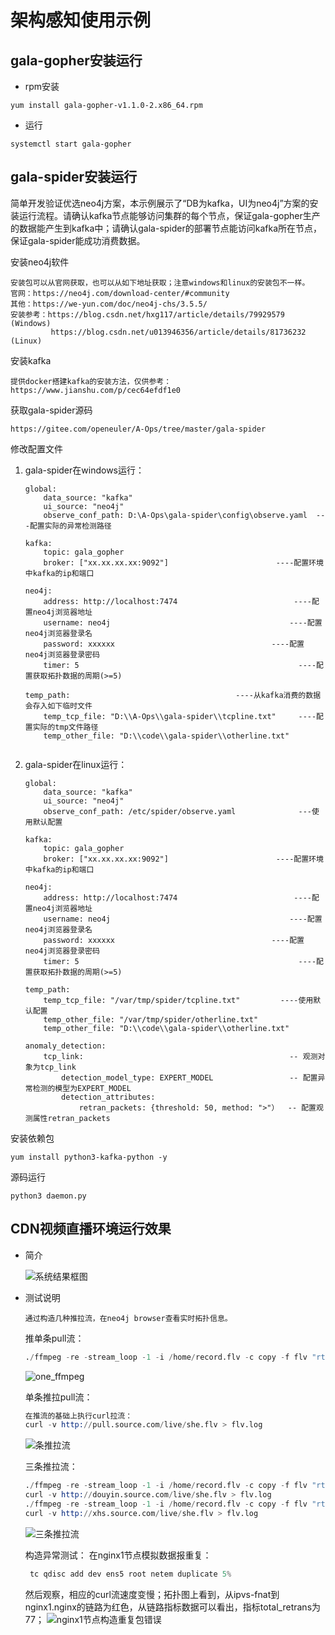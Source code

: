 # 架构感知使用示例

## gala-gopher安装运行

- rpm安装

```
yum install gala-gopher-v1.1.0-2.x86_64.rpm
```

- 运行

```
systemctl start gala-gopher
```

## gala-spider安装运行

​	简单开发验证优选neo4j方案，本示例展示了“DB为kafka，UI为neo4j”方案的安装运行流程。请确认kafka节点能够访问集群的每个节点，保证gala-gopher生产的数据能产生到kafka中；请确认gala-spider的部署节点能访问kafka所在节点，保证gala-spider能成功消费数据。

安装neo4j软件

```
安装包可以从官网获取，也可以从如下地址获取；注意windows和linux的安装包不一样。
官网：https://neo4j.com/download-center/#community
其他：https://we-yun.com/doc/neo4j-chs/3.5.5/
安装参考：https://blog.csdn.net/hxg117/article/details/79929579         (Windows)
         https://blog.csdn.net/u013946356/article/details/81736232     (Linux)
```

安装kafka

```
提供docker搭建kafka的安装方法，仅供参考：
https://www.jianshu.com/p/cec64efdf1e0
```

获取gala-spider源码

```
https://gitee.com/openeuler/A-Ops/tree/master/gala-spider
```

修改配置文件

1. gala-spider在windows运行：

   ```
   global:
       data_source: "kafka"
       ui_source: "neo4j"
       observe_conf_path: D:\A-Ops\gala-spider\config\observe.yaml	---配置实际的异常检测路径
   
   kafka:
       topic: gala_gopher
       broker: ["xx.xx.xx.xx:9092"]					       ----配置环境中kafka的ip和端口
   
   neo4j:
       address: http://localhost:7474					       ----配置neo4j浏览器地址
       username: neo4j								          ----配置neo4j浏览器登录名
       password: xxxxxx							          ----配置neo4j浏览器登录密码
       timer: 5                                                 ----配置获取拓扑数据的周期(>=5)
       
   temp_path:									  ----从kafka消费的数据会存入如下临时文件
       temp_tcp_file: "D:\\A-Ops\\gala-spider\\tcpline.txt"     ----配置实际的tmp文件路径
       temp_other_file: "D:\\code\\gala-spider\\otherline.txt"
       
   ```

2. gala-spider在linux运行：

   ```
   global:
       data_source: "kafka"
       ui_source: "neo4j"
       observe_conf_path: /etc/spider/observe.yaml				---使用默认配置
   
   kafka:
       topic: gala_gopher
       broker: ["xx.xx.xx.xx:9092"]					       ----配置环境中kafka的ip和端口
   
   neo4j:
       address: http://localhost:7474					       ----配置neo4j浏览器地址
       username: neo4j								          ----配置neo4j浏览器登录名
       password: xxxxxx							          ----配置neo4j浏览器登录密码
       timer: 5                                                 ----配置获取拓扑数据的周期(>=5)
       
   temp_path:
       temp_tcp_file: "/var/tmp/spider/tcpline.txt"		    ----使用默认配置
       temp_other_file: "/var/tmp/spider/otherline.txt"
       temp_other_file: "D:\\code\\gala-spider\\otherline.txt"
   
   anomaly_detection:
       tcp_link:                                              -- 观测对象为tcp_link
           detection_model_type: EXPERT_MODEL                 -- 配置异常检测的模型为EXPERT_MODEL
           detection_attributes:
               retran_packets: {threshold: 50, method: ">"）  -- 配置观测属性retran_packets
   ```

安装依赖包

```
yum install python3-kafka-python -y
```

源码运行

```
python3 daemon.py
```

## CDN视频直播环境运行效果

- 简介

  ![系统结果框图](pic/cdn.png)

- 测试说明

  ```
  通过构造几种推拉流，在neo4j browser查看实时拓扑信息。
  ```

  推单条pull流：

  ```s
  ./ffmpeg -re -stream_loop -1 -i /home/record.flv -c copy -f flv "rtmp://pull.source.com/live/she"
  ```

  ![one_ffmpeg](pic/one_ffmpeg.png)

  单条推拉pull流：

  ```s
  在推流的基础上执行curl拉流：
  curl -v http://pull.source.com/live/she.flv > flv.log
  ```

  ![条推拉流](pic/one_ffmpeg_pull.png)

  三条推拉流：

  ```s
  ./ffmpeg -re -stream_loop -1 -i /home/record.flv -c copy -f flv "rtmp://douyin.source.com/live/she"
  curl -v http://douyin.source.com/live/she.flv > flv.log
  ./ffmpeg -re -stream_loop -1 -i /home/record.flv -c copy -f flv "rtmp://xhs.source.com/live/she"
  curl -v http://xhs.source.com/live/she.flv > flv.log
  ```

  ![三条推拉流](pic/three_ffmpeg_pull.png)

  构造异常测试：
  在nginx1节点模拟数据报重复：

  ```s
   tc qdisc add dev ens5 root netem duplicate 5%
  ```

  然后观察，相应的curl流速度变慢；拓扑图上看到，从ipvs-fnat到nginx1.nginx的链路为红色，从链路指标数据可以看出，指标total_retrans为77；
  ![nginx1节点构造重复包错误](pic/retrans_abnormal.png)